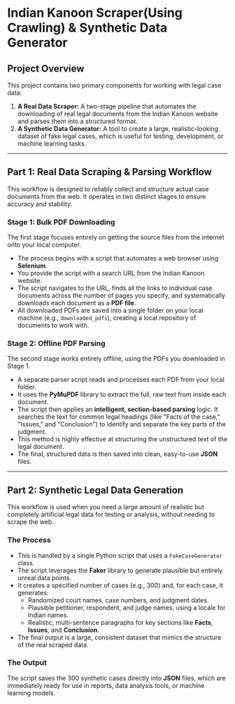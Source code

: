 # Indian Kanoon Scraper(Using Crawling) & Synthetic Data Generator

## Project Overview

This project contains two primary components for working with legal case data:

1.  **A Real Data Scraper:** A two-stage pipeline that automates the downloading of real legal documents from the Indian Kanoon website and parses them into a structured format.
2.  **A Synthetic Data Generator:** A tool to create a large, realistic-looking dataset of fake legal cases, which is useful for testing, development, or machine learning tasks.

---

## Part 1: Real Data Scraping & Parsing Workflow

This workflow is designed to reliably collect and structure actual case documents from the web. It operates in two distinct stages to ensure accuracy and stability.

### **Stage 1: Bulk PDF Downloading**

The first stage focuses entirely on getting the source files from the internet onto your local computer.

-   The process begins with a script that automates a web browser using **Selenium**.
-   You provide the script with a search URL from the Indian Kanoon website.
-   The script navigates to the URL, finds all the links to individual case documents across the number of pages you specify, and systematically downloads each document as a **PDF file**.
-   All downloaded PDFs are saved into a single folder on your local machine (e.g., `downloaded_pdfs`), creating a local repository of documents to work with.

### **Stage 2: Offline PDF Parsing**

The second stage works entirely offline, using the PDFs you downloaded in Stage 1.

-   A separate parser script reads and processes each PDF from your local folder.
-   It uses the **PyMuPDF** library to extract the full, raw text from inside each document.
-   The script then applies an **intelligent, section-based parsing** logic. It searches the text for common legal headings (like "Facts of the case," "Issues," and "Conclusion") to identify and separate the key parts of the judgment.
-   This method is highly effective at structuring the unstructured text of the legal document.
-   The final, structured data is then saved into clean, easy-to-use **JSON** files.

---

## Part 2: Synthetic Legal Data Generation

This workflow is used when you need a large amount of realistic but completely artificial legal data for testing or analysis, without needing to scrape the web.

### **The Process**

-   This is handled by a single Python script that uses a `FakeCaseGenerator` class.
-   The script leverages the **Faker** library to generate plausible but entirely unreal data points.
-   It creates a specified number of cases (e.g., 300) and, for each case, it generates:
    -   Randomized court names, case numbers, and judgment dates.
    -   Plausible petitioner, respondent, and judge names, using a locale for Indian names.
    -   Realistic, multi-sentence paragraphs for key sections like **Facts**, **Issues**, and **Conclusion**.
-   The final output is a large, consistent dataset that mimics the structure of the real scraped data.

### **The Output**

The script saves the 300 synthetic cases directly into **JSON** files, which are immediately ready for use in reports, data analysis tools, or machine learning models.

